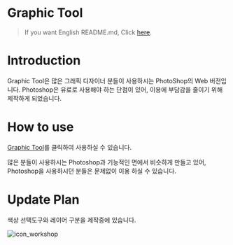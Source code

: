 # Graphic Tool
> If you want English README.md, Click [here](https://github.com/diayoak/Graphic-Tool/blob/master/README_EN.md).

Introduction
=============
Graphic Tool은 많은 그래픽 디자이너 분들이 사용하시는 PhotoShop의 Web 버전입니다.
Photoshop은 유료로 사용해야 하는 단점이 있어, 이용에 부담감을 줄이기 위해 제작하게 되었습니다.

How to use
=============
[Graphic Tool](https://diayoak.github.io/Graphic-Tool/)를 클릭하여 사용하실 수 있습니다.

많은 분들이 사용하시는 Photoshop과 기능적인 면에서 비슷하게 만들고 있어,
Photoshop을 사용하시던 분들은 문제없이 이용 하실 수 있습니다.

Update Plan
=============
색상 선택도구와 레이어 구분을 제작중에 있습니다.

![icon_workshop](https://user-images.githubusercontent.com/50132941/68672300-a46b1000-0594-11ea-8f43-c99f509fd908.png)
